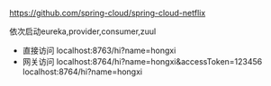 https://github.com/spring-cloud/spring-cloud-netflix

依次启动eureka,provider,consumer,zuul
- 直接访问 localhost:8763/hi?name=hongxi
- 网关访问 localhost:8764/hi?name=hongxi&accessToken=123456 localhost:8764/hi?name=hongxi